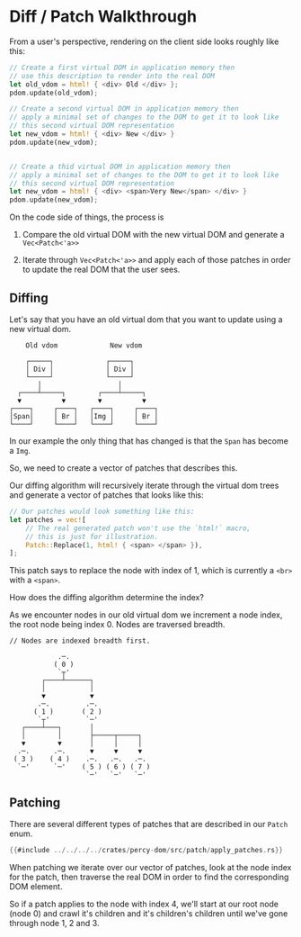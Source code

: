 # Diff / Patch Walkthrough

From a user's perspective, rendering on the client side looks roughly like this:

```rust
// Create a first virtual DOM in application memory then
// use this description to render into the real DOM
let old_vdom = html! { <div> Old </div> };
pdom.update(old_vdom);

// Create a second virtual DOM in application memory then
// apply a minimal set of changes to the DOM to get it to look like
// this second virtual DOM representation
let new_vdom = html! { <div> New </div> }
pdom.update(new_vdom);


// Create a thid virtual DOM in application memory then
// apply a minimal set of changes to the DOM to get it to look like
// this second virtual DOM representation
let new_vdom = html! { <div> <span>Very New</span> </div> }
pdom.update(new_vdom);
```

On the code side of things, the process is

1. Compare the old virtual DOM with the new virtual DOM and generate a `Vec<Patch<'a>>`

2. Iterate through `Vec<Patch<'a>>` and apply each of those patches in order to update the real DOM
that the user sees.

## Diffing

Let's say that you have an old virtual dom that you want to update using a new virtual dom.

 ```ignore
     Old vdom             New vdom

     ┌─────┐             ┌─────┐
     │ Div │             │ Div │
     └─────┘             └─────┘
        │                   │
   ┌────┴─────┐        ┌────┴─────┐
   ▼          ▼        ▼          ▼
┌────┐     ┌────┐   ┌────┐     ┌────┐
│Span│     │ Br │   │Img │     │ Br │
└────┘     └────┘   └────┘     └────┘
```

In our example the only thing that has changed is that the `Span` has become a `Img`.

So, we need to create a vector of patches that describes this.

Our diffing algorithm will recursively iterate through the virtual dom trees and generate a vector
of patches that looks like this:

```rust
// Our patches would look something like this:
let patches = vec![
    // The real generated patch won't use the `html!` macro,
    // this is just for illustration.
    Patch::Replace(1, html! { <span> </span> }),
];
```

This patch says to replace the node with index of 1, which is currently a `<br>` with a `<span>`.

How does the diffing algorithm determine the index?

As we encounter nodes in our old virtual dom we increment a node index, the root node being index 0.
Nodes are traversed breadth.

 ```ignore
// Nodes are indexed breadth first.

             .─.
            ( 0 )
             `┬'
         ┌────┴──────┐
         │           │
         ▼           ▼
        .─.         .─.
       ( 1 )       ( 2 )
        `┬'         `─'
    ┌────┴───┐       │
    │        │       ├─────┬─────┐
    ▼        ▼       │     │     │
   .─.      .─.      ▼     ▼     ▼
  ( 3 )    ( 4 )    .─.   .─.   .─.
   `─'      `─'    ( 5 ) ( 6 ) ( 7 )
                    `─'   `─'   `─'
 ```

## Patching


There are several different types of patches that are described in our `Patch` enum.

 ```rust
{{#include ../../../../crates/percy-dom/src/patch/apply_patches.rs}}
 ```

When patching we iterate over our vector of patches, look at the node index for the patch, then
traverse the real DOM in order to find the corresponding DOM element.

So if a patch applies to the node with index 4, we'll start at our root node (node 0) and crawl it's children
and it's children's children until we've gone through node 1, 2 and 3.
